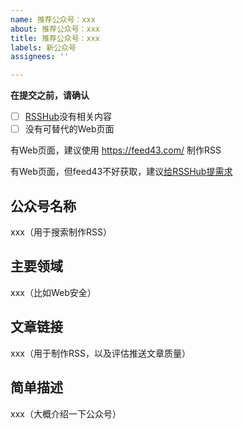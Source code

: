 ```yaml
---
name: 推荐公众号：xxx
about: 推荐公众号：xxx
title: 推荐公众号：xxx
labels: 新公众号
assignees: ''

---
```


**在提交之前，请确认**

- [ ] [RSSHub](https://docs.rsshub.app/)没有相关内容
- [ ] 没有可替代的Web页面

有Web页面，建议使用 https://feed43.com/ 制作RSS

有Web页面，但feed43不好获取，建议[给RSSHub提需求](https://github.com/DIYgod/RSSHub/issues)

## 公众号名称

xxx（用于搜索制作RSS）

## 主要领域

xxx（比如Web安全）

## 文章链接

xxx（用于制作RSS，以及评估推送文章质量）

## 简单描述

xxx（大概介绍一下公众号）
